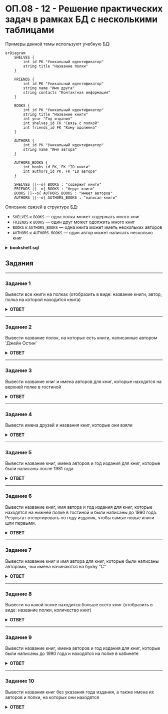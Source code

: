 <!-- @include: ./includes/_disclaimer.md -->

# ОП.08 - 12 - Решение практических задач в рамках БД с несколькими таблицами

Примеры данной темы используют учебную БД:

```mermaid
erDiagram
    SHELVES {
        int id PK "Уникальный идентификатор"
        string title "Название полки"
    }

    FRIENDS {
        int id PK "Уникальный идентификатор"
        string name "Имя друга"
        string contacts "Контактная информация"
    }

    BOOKS {
        int id PK "Уникальный идентификатор"
        string title "Название книги"
        int year "Год издания"
        int shelves_id FK "Связь с полкой"
        int friends_id FK "Кому одолжена"
    }

    AUTHORS {
        int id PK "Уникальный идентификатор"
        string name "Имя автора"
    }

    AUTHORS_BOOKS {
        int books_id PK, FK "ID книги"
        int authors_id PK, FK "ID автора"
    }

    SHELVES ||--o{ BOOKS : "содержит книги"
    FRIENDS ||--o{ BOOKS : "берут книги"
    BOOKS ||--o{ AUTHORS_BOOKS : "имеет авторов"
    AUTHORS ||--o{ AUTHORS_BOOKS : "написал книги"

```

Описание связей в структуре БД:

- `SHELVES` к `BOOKS` — одна полка может содержать много книг
- `FRIENDS` к `BOOKS` — один друг может одолжить много книг
- `BOOKS` к `AUTHORS_BOOKS` — одна книга может иметь нескольких авторов
- `AUTHORS` к `AUTHORS_BOOKS` — один автор может написать несколько книг

<details>
<summary><b>bookshelf.sql</b></summary>

[bookshelf.sql](./includes/bookshelf.sql ':include')

</details>

## Задания

---

### Задание 1

Вывести все книги на полках (отобразить в виде: название книги, автор, полка на которой находится книга)

<details>
<summary><b>ОТВЕТ</b></summary>

```sql
SELECT
    books.title AS 'Название книги',
    authors.name AS 'Автор',
    shelves.title AS 'Полка'
FROM books
JOIN authors_books ON books.id = authors_books.books_id
JOIN authors ON authors_books.authors_id = authors.id
JOIN shelves ON books.shelves_id = shelves.id;
```

</details>

---

### Задание 2

Вывести название полок, на которых есть книги, написанные автором 'Джейн Остин'

<details>
<summary><b>ОТВЕТ</b></summary>

```sql
SELECT DISTINCT shelves.title AS 'Полка'
FROM books
JOIN shelves ON books.shelves_id = shelves.id
JOIN authors_books ON books.id = authors_books.books_id
JOIN authors ON authors_books.authors_id = authors.id
WHERE authors.name = 'Джейн Остин';
```

</details>

---

### Задание 3

Вывести название книг и имена авторов для книг, которые находятся на верхней полке в гостиной

<details>
<summary><b>ОТВЕТ</b></summary>

```sql
SELECT
  books.title AS 'Название книги',
  authors.name AS 'Автор'
FROM books
JOIN shelves ON books.shelves_id = shelves.id
JOIN authors_books ON books.id = authors_books.books_id
JOIN authors ON authors_books.authors_id = authors.id
WHERE shelves.title = 'Верхняя полка в гостиной';
```

</details>

---

### Задание 4

Вывести имена друзей и названия книг, которые они взяли

<details>
<summary><b>ОТВЕТ</b></summary>

```sql
SELECT
  friends.name AS 'Друг',
  books.title AS 'Книга'
FROM books
JOIN friends ON books.friends_id = friends.id;
```

</details>

---

### Задание 5

Вывести название книг, имена авторов и год издания для книг, которые были написаны после 1981 года

<details>
<summary><b>ОТВЕТ</b></summary>

```sql
SELECT
  books.title AS 'Название книги',
  authors.name AS 'Автор',
  books.year AS 'Год издания'
FROM books
JOIN authors_books ON books.id = authors_books.books_id
JOIN authors ON authors_books.authors_id = authors.id
WHERE books.year > 1981;
```

</details>

---

### Задание 6

Вывести название книг, имя автора и год издания для книг, которые находятся на нижней полке в гостиной и были написаны до 1990 года. Результат отсортировать по году издания, чтобы самые новые книги шли первыми.

<details>
<summary><b>ОТВЕТ</b></summary>

```sql
SELECT
  books.title AS 'Название книги',
  authors.name AS 'Автор',
  books.year AS 'Год издания'
FROM books
JOIN shelves ON books.shelves_id = shelves.id
JOIN authors_books ON books.id = authors_books.books_id
JOIN authors ON authors_books.authors_id = authors.id
WHERE
  shelves.title = 'Нижняя полка в гостиной'
    AND
  books.year < 1990
ORDER BY books.year DESC;
```

</details>

---

### Задание 7

Вывести название книг и имя автора для книг, которые были написаны авторами, чьи имена начинаются на букву "С"

<details>
<summary><b>ОТВЕТ</b></summary>

```sql
SELECT books.title AS 'Название книги', authors.name AS 'Автор'
FROM books
JOIN authors_books ON books.id = authors_books.books_id
JOIN authors ON authors_books.authors_id = authors.id
WHERE authors.name LIKE 'С%';
```

</details>

---

### Задание 8

Вывести на какой полке находится больше всего книг (отобразить в виде: название полки, количество книг)

<details>
<summary><b>ОТВЕТ</b></summary>

```sql
SELECT
  shelves.title AS 'Полка',
  COUNT(books.id) AS 'Количество книг'
FROM shelves
JOIN books ON shelves.id = books.shelves_id
GROUP BY shelves.id
ORDER BY COUNT(books.id) DESC
LIMIT 1;
```

</details>

---

### Задание 9

Вывести название книг, имена авторов и год издания для книг, которые были написаны до 1990 года и находятся на полке в кабинете

<details>
<summary><b>ОТВЕТ</b></summary>

```sql
SELECT
  books.title AS 'Название книги',
  authors.name AS 'Автор',
  books.year AS 'Год издания'
FROM books
JOIN shelves ON books.shelves_id = shelves.id
JOIN authors_books ON books.id = authors_books.books_id
JOIN authors ON authors_books.authors_id = authors.id
WHERE
  shelves.title = 'Полка в кабинете'
    AND
  books.year < 1990;
```

</details>

---

### Задание 10

Вывести названия книг без указания года издания, а также имена их авторов и полки, на которых они находятся

<details>
<summary><b>ОТВЕТ</b></summary>

```sql
SELECT
  books.title AS 'Название книги',
  authors.name AS 'Автор',
  shelves.title AS 'Полка'
FROM books
JOIN authors_books ON books.id = authors_books.books_id
JOIN authors ON authors_books.authors_id = authors.id
JOIN shelves ON books.shelves_id = shelves.id
WHERE books.year IS NULL;
```

</details>
